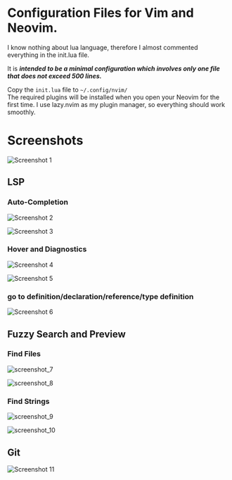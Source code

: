 # Configuration Files for Vim and Neovim.

I know nothing about lua language, therefore I almost commented everything in the init.lua file. 

It is **_intended to be a minimal configuration which involves only one file that does not exceed 500 lines._**

Copy the `init.lua` file to `~/.config/nvim/`  
The required plugins will be installed when you open your Neovim for the first time. I use lazy.nvim as my plugin manager, so everything should work smoothly.

# Screenshots
![Screenshot 1](https://user-images.githubusercontent.com/78126249/209620932-6b244873-9da6-47a8-9eb3-91ce6051df0e.png)

## LSP
### Auto-Completion
![Screenshot 2](https://user-images.githubusercontent.com/78126249/209620000-b94f2812-b285-4614-803b-cc0b93657aa2.png)

![Screenshot 3](https://user-images.githubusercontent.com/78126249/209620276-b3b1bc5f-b1f1-41fa-bd53-fb40745356d3.png)

### Hover and Diagnostics
![Screenshot 4](https://user-images.githubusercontent.com/78126249/209624149-55346f70-e4a7-4cd4-8526-f49afbb4870e.png)

![Screenshot 5](https://user-images.githubusercontent.com/78126249/209623775-c9fcaaa0-3c17-40ac-a29f-f59e9c542c98.png)

### go to definition/declaration/reference/type definition
![Screenshot 6](https://user-images.githubusercontent.com/78126249/209702130-cae614f9-3d9e-422b-826b-0cde8d286e3c.png)

## Fuzzy Search and Preview
### Find Files
![screenshot_7](https://user-images.githubusercontent.com/78126249/207732847-96d6216a-77a7-4f67-801f-e3ef82d31152.png)

![screenshot_8](https://user-images.githubusercontent.com/78126249/207732877-2ead0afa-d1bd-483e-97ba-15c310536dbc.png)

### Find Strings
![screenshot_9](https://user-images.githubusercontent.com/78126249/207732884-25d0ca61-feb9-4b45-ab7a-b7fbe39d69d1.png)

![screenshot_10](https://user-images.githubusercontent.com/78126249/207732657-08cd49a7-4046-416e-9f5a-b162b07230c1.png)

## Git
![Screenshot 11](https://user-images.githubusercontent.com/78126249/209765272-57d87626-4d4f-48ad-b12a-80ef614fcd56.png)

